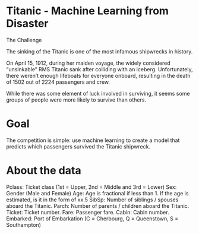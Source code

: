 # Titanic - Machine Learning from Disaster

The Challenge

The sinking of the Titanic is one of the most infamous shipwrecks in history.

On April 15, 1912, during her maiden voyage, the widely considered “unsinkable” RMS Titanic sank after colliding with an iceberg. Unfortunately, there weren’t enough lifeboats for everyone onboard, resulting in the death of 1502 out of 2224 passengers and crew.

While there was some element of luck involved in surviving, it seems some groups of people were more likely to survive than others.

# Goal

The competition is simple: use machine learning to create a model that predicts which passengers survived the Titanic shipwreck.

# About the data

Pclass: Ticket class (1st = Upper, 2nd = Middle and 3rd = Lower)
Sex: Gender (Male and Female)
Age: Age is fractional if less than 1. If the age is estimated, is it in the form of xx.5
SibSp: Number of siblings / spouses aboard the Titanic.
Parch: Number of parents / children aboard the Titanic.
Ticket: Ticket number.
Fare: Passenger fare.
Cabin: Cabin number.
Embarked: Port of Embarkation (C = Cherbourg, Q = Queenstown, S = Southampton)
